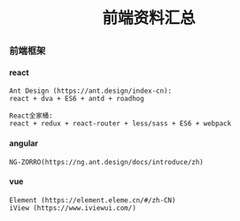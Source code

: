 # <p align='center'>前端资料汇总</p>

### 前端框架
#### react
```
Ant Design (https://ant.design/index-cn):
react + dva + ES6 + antd + roadhog
```
```
React全家桶:
react + redux + react-router + less/sass + ES6 + webpack  
```
#### angular

```
NG-ZORRO(https://ng.ant.design/docs/introduce/zh)
```
#### vue
```
Element (https://element.eleme.cn/#/zh-CN)
iView (https://www.iviewui.com/)
```
        

        







